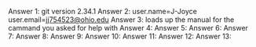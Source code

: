 Answer 1: git version 2.34.1
Answer 2: user.name=J-Joyce   user.email=jj754523@ohio.edu
Answer 3: loads up the manual for the cammand you asked for help with 
Answer 4:
Answer 5:
Answer 6:
Answer 7:
Answer 8:
Answer 9:
Answer 10:
Answer 11:
Answer 12:
Answer 13:
